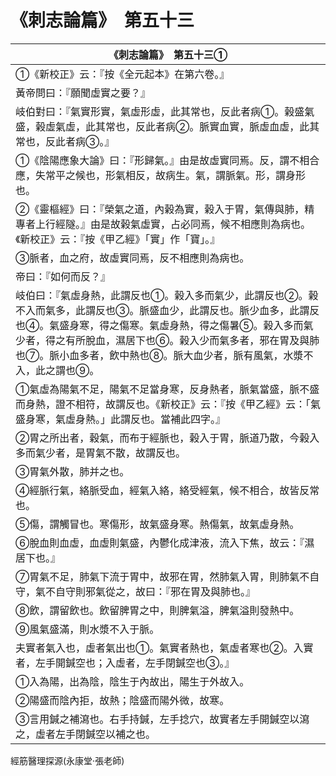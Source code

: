 # 《刺志論篇》　第五十三

|**《刺志論篇》　第五十三①**|
|---|
|①《新校正》云：『按《全元起本》在第六卷。』|
|黃帝問曰：『願聞虛實之要？』|
|岐伯對曰：『氣實形實，氣虛形虛，此其常也，反此者病①。榖盛氣盛，榖虛氣虛，此其常也，反此者病②。脈實血實，脈虛血虛，此其常也，反此者病③。』|
|①《陰陽應象大論》曰：『形歸氣。』由是故虛實同焉。反，謂不相合應，失常平之候也，形氣相反，故病生。氣，謂脈氣。形，謂身形也。|
|②《靈樞經》曰：『榮氣之道，內榖為實，榖入于胃，氣傳與肺，精專者上行經隧。』由是故榖氣虛實，占必同焉，候不相應則為病也。《新校正》云：『按《甲乙經》「實」作「寶」。』|
|③脈者，血之府，故虛實同焉，反不相應則為病也。|
|帝曰：『如何而反？』|
|岐伯曰：『氣虛身熱，此謂反也①。榖入多而氣少，此謂反也②。榖不入而氣多，此謂反也③。脈盛血少，此謂反也。脈少血多，此謂反也④。氣盛身寒，得之傷寒。氣虛身熱，得之傷暑⑤。榖入多而氣少者，得之有所脫血，濕居下也⑥。榖入少而氣多者，邪在胃及與肺也⑦。脈小血多者，飲中熱也⑧。脈大血少者，脈有風氣，水漿不入，此之謂也⑨。|
|①氣虛為陽氣不足，陽氣不足當身寒，反身熱者，脈氣當盛，脈不盛而身熱，證不相符，故謂反也。《新校正》云：『按《甲乙經》云：「氣盛身寒，氣虛身熱。」此謂反也。當補此四字。』|
|②胃之所出者，穀氣，而布于經脈也，榖入于胃，脈道乃散，今榖入多而氣少者，是胃氣不散，故謂反也。|
|③胃氣外散，肺并之也。|
|④經脈行氣，絡脈受血，經氣入絡，絡受經氣，候不相合，故皆反常也。|
|⑤傷，謂觸冒也。寒傷形，故氣盛身寒。熱傷氣，故氣虛身熱。|
|⑥脫血則血虛，血虛則氣盛，內鬱化成津液，流入下焦，故云：『濕居下也。』|
|⑦胃氣不足，肺氣下流于胃中，故邪在胃，然肺氣入胃，則肺氣不自守，氣不自守則邪氣從之，故曰：『邪在胃及與肺也。』|
|⑧飲，謂留飲也。飲留脾胃之中，則脾氣溢，脾氣溢則發熱中。|
|⑨風氣盛滿，則水漿不入于脈。|
|夫實者氣入也，虛者氣出也①。氣實者熱也，氣虛者寒也②。入實者，左手開鍼空也；入虛者，左手閉鍼空也③。』|
|①入為陽，出為陰，陰生于內故出，陽生于外故入。|
|②陽盛而陰內拒，故熱；陰盛而陽外微，故寒。|
|③言用鍼之補瀉也。右手持鍼，左手捻穴，故實者左手開鍼空以瀉之，虛者左手閉鍼空以補之也。|


經筋醫理探源(永康堂‧張老師)



